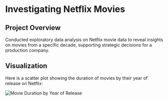 # Investigating Netflix Movies

## Project Overview

Conducted exploratory data analysis on Netflix movie data to reveal insights on movies from a specific decade, supporting strategic decisions for a production company.

## Visualization

Here is a scatter plot showing the duration of movies by their year of release on Netflix:

![Movie Duration by Year of Release](https://i.ibb.co/mTGvbM5/Movie-Duration-by-Year-of-Release.png)
